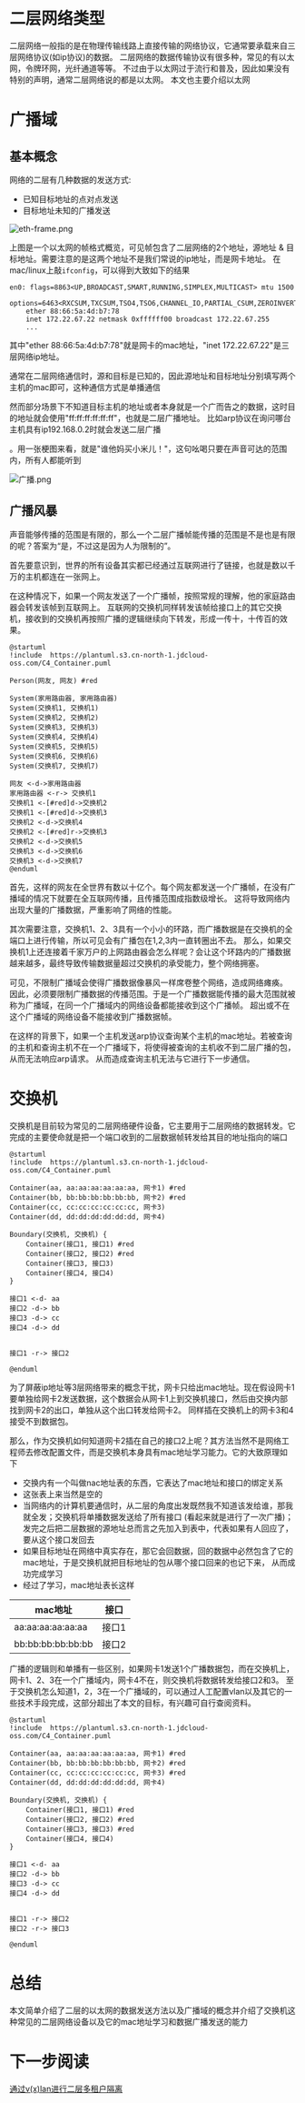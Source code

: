 # 二层网络类型

二层网络一般指的是在物理传输线路上直接传输的网络协议，它通常要承载来自三层网络协议(如ip协议)的数据。
二层网络的数据传输协议有很多种，常见的有以太网，令牌环网，光纤通道等等。
不过由于以太网过于流行和普及，因此如果没有特别的声明，通常二层网络说的都是以太网。
本文也主要介绍以太网

# 广播域

## 基本概念

网络的二层有几种数据的发送方式:

* 已知目标地址的点对点发送
* 目标地址未知的广播发送

![eth-frame.png](eth-frame.png)

上图是一个以太网的帧格式概览，可见帧包含了二层网络的2个地址，源地址 & 目标地址。需要注意的是这两个地址不是我们常说的ip地址，而是网卡地址。
在mac/linux上敲`ifconfig`，可以得到大致如下的结果

```text
en0: flags=8863<UP,BROADCAST,SMART,RUNNING,SIMPLEX,MULTICAST> mtu 1500
	options=6463<RXCSUM,TXCSUM,TSO4,TSO6,CHANNEL_IO,PARTIAL_CSUM,ZEROINVERT_CSUM>
	ether 88:66:5a:4d:b7:78  
	inet 172.22.67.22 netmask 0xffffff00 broadcast 172.22.67.255
	...

```

其中"ether 88:66:5a:4d:b7:78"就是网卡的mac地址，"inet 172.22.67.22"是三层网络ip地址。

通常在二层网络通信时，源和目标是已知的，因此源地址和目标地址分别填写两个主机的mac即可，这种通信方式是单播通信

然而部分场景下不知道目标主机的地址或者本身就是一个广而告之的数据，这时目的地址就会使用"ff:ff:ff:ff:ff:ff"，也就是二层广播地址。
比如arp协议在询问哪台主机具有ip192.168.0.2时就会发送二层广播

。用一张梗图来看，就是"谁他妈买小米儿！"，这句吆喝只要在声音可达的范围内，所有人都能听到

![广播.png](广播.png)

## 广播风暴

声音能够传播的范围是有限的，那么一个二层广播帧能传播的范围是不是也是有限的呢？答案为“是，不过这是因为人为限制的”。

首先要意识到，世界的所有设备其实都已经通过互联网进行了链接，也就是数以千万的主机都连在一张网上。

在这种情况下，如果一个网友发送了一个广播帧，按照常规的理解，他的家庭路由器会转发该帧到互联网上。
互联网的交换机同样转发该帧给接口上的其它交换机，接收到的交换机再按照广播的逻辑继续向下转发，形成一传十，十传百的效果。

```plantuml
@startuml
!include  https://plantuml.s3.cn-north-1.jdcloud-oss.com/C4_Container.puml

Person(网友, 网友) #red

System(家用路由器, 家用路由器)
System(交换机1, 交换机1)
System(交换机2, 交换机2)
System(交换机3, 交换机3)
System(交换机4, 交换机4)
System(交换机5, 交换机5)
System(交换机6, 交换机6)
System(交换机7, 交换机7)

网友 <-d->家用路由器
家用路由器 <-r-> 交换机1
交换机1 <-[#red]d->交换机2
交换机1 <-[#red]d->交换机3
交换机2 <-d->交换机4
交换机2 <-[#red]r->交换机3
交换机2 <-d->交换机5
交换机3 <-d->交换机6
交换机3 <-d->交换机7
@enduml
```

首先，这样的网友在全世界有数以十亿个。每个网友都发送一个广播帧，在没有广播域的情况下就要在全互联网传播，且传播范围成指数级增长。
这将导致网络内出现大量的广播数据，严重影响了网络的性能。

其次需要注意，交换机1、2、3具有一个小小的环路，而广播数据是在交换机的全端口上进行传输，所以可见会有广播包在1,2,3内一直转圈出不去。
那么，如果交换机1上还连接着千家万户的上网路由器会怎么样呢？会让这个环路内的广播数据越来越多，最终导致传输数据量超过交换机的承受能力，整个网络拥塞。

可见，不限制广播域会使得广播数据像暴风一样席卷整个网络，造成网络瘫痪。
因此，必须要限制广播数据的传播范围。于是一个广播数据能传播的最大范围就被称为广播域，在同一个广播域内的网络设备都能接收到这个广播帧。
超出或不在这个广播域的网络设备不能接收到广播数据帧。

在这样的背景下，如果一个主机发送arp协议查询某个主机的mac地址。若被查询的主机和查询主机不在一个广播域下，将使得被查询的主机收不到二层广播的包，从而无法响应arp请求。
从而造成查询主机无法与它进行下一步通信。

# 交换机

交换机是目前较为常见的二层网络硬件设备，它主要用于二层网络的数据转发。它完成的主要使命就是把一个端口收到的二层数据帧转发给其目的地址指向的端口

```plantuml
@startuml
!include  https://plantuml.s3.cn-north-1.jdcloud-oss.com/C4_Container.puml

Container(aa, aa:aa:aa:aa:aa:aa, 网卡1) #red
Container(bb, bb:bb:bb:bb:bb:bb, 网卡2) #red
Container(cc, cc:cc:cc:cc:cc:cc, 网卡3)
Container(dd, dd:dd:dd:dd:dd:dd, 网卡4)

Boundary(交换机, 交换机) {
    Container(接口1, 接口1) #red
    Container(接口2, 接口2) #red
    Container(接口3, 接口3)
    Container(接口4, 接口4)
}

接口1 <-d- aa
接口2 -d-> bb
接口3 -d-> cc
接口4 -d-> dd


接口1 -r-> 接口2

@enduml
```

为了屏蔽ip地址等3层网络带来的概念干扰，网卡只给出mac地址。现在假设网卡1要单独给网卡2发送数据，这个数据会从网卡1上到交换机接口，然后由交换内部找到网卡2的出口，单独从这个出口转发给网卡2。
同样插在交换机上的网卡3和4接受不到数据包。

那么，作为交换机如何知道网卡2插在自己的接口2上呢？其方法当然不是网络工程师去修改配置文件，而是交换机本身具有mac地址学习能力。它的大致原理如下

* 交换内有一个叫做nac地址表的东西，它表达了mac地址和接口的绑定关系
* 这张表上来当然是空的
* 当网络内的计算机要通信时，从二层的角度出发既然我不知道该发给谁，那我就全发；交换机将单播数据发送给了所有接口
  (看起来就是进行了一次广播)；发完之后把二层数据的源地址总而言之先加入到表中，代表如果有人回应了，要从这个接口发回去
* 如果目标地址在网络中真实存在，那它会回数据，回的数据中必然包含了它的mac地址，于是交换机就把目标地址的包从哪个接口回来的也记下来，
  从而成功完成学习
* 经过了学习，mac地址表长这样

| mac地址             | 接口  |
|-------------------|-----|
| aa:aa:aa:aa:aa:aa | 接口1 |
| bb:bb:bb:bb:bb:bb | 接口2 |

广播的逻辑则和单播有一些区别，如果网卡1发送1个广播数据包，而在交换机上，网卡1、2、3在一个广播域内，网卡4不在，则交换机将数据转发给接口2和3。
至于交换机怎么知道1，2，3在一个广播域的，可以通过人工配置vlan以及其它的一些技术手段完成，这部分超出了本文的目标，有兴趣可自行查阅资料。

```plantuml
@startuml
!include  https://plantuml.s3.cn-north-1.jdcloud-oss.com/C4_Container.puml

Container(aa, aa:aa:aa:aa:aa:aa, 网卡1) #red
Container(bb, bb:bb:bb:bb:bb:bb, 网卡2) #red
Container(cc, cc:cc:cc:cc:cc:cc, 网卡3) #red 
Container(dd, dd:dd:dd:dd:dd:dd, 网卡4) 

Boundary(交换机, 交换机) {
    Container(接口1, 接口1) #red
    Container(接口2, 接口2) #red
    Container(接口3, 接口3) #red
    Container(接口4, 接口4)
}

接口1 <-d- aa
接口2 -d-> bb
接口3 -d-> cc
接口4 -d-> dd


接口1 -r-> 接口2
接口2 -r-> 接口3

@enduml
```

# 总结

本文简单介绍了二层的以太网的数据发送方法以及广播域的概念并介绍了交换机这种常见的二层网络设备以及它的mac地址学习和数据广播发送的能力

# 下一步阅读

[通过v(x)lan进行二层多租户隔离](..%2F%E9%80%9A%E8%BF%87v%28x%29lan%E8%BF%9B%E8%A1%8C%E4%BA%8C%E5%B1%82%E5%A4%9A%E7%A7%9F%E6%88%B7%E9%9A%94%E7%A6%BB)

